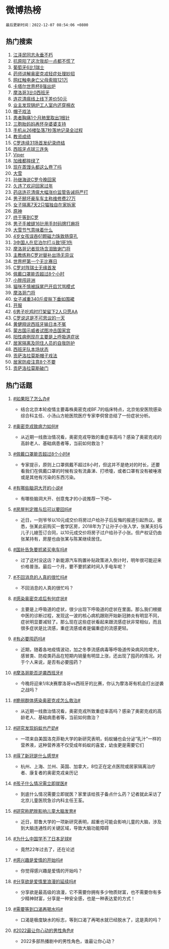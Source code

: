 # 微博热榜

`最后更新时间：2022-12-07 08:54:06 +0800`

## 热门搜索

1. [江泽民同志永垂不朽](https://m.weibo.cn/search?containerid=100103type%3D1%26t%3D10%26q%3D%23%E6%B1%9F%E6%B3%BD%E6%B0%91%E5%90%8C%E5%BF%97%E6%B0%B8%E5%9E%82%E4%B8%8D%E6%9C%BD%23&stream_entry_id=51&isnewpage=1&extparam=seat%3D1%26pos%3D0%26c_type%3D51%26filter_type%3Drealtimehot%26dgr%3D0%26cate%3D10103%26display_time%3D1670374445%26pre_seqid%3D16703744457490187044147&luicode=10000011&lfid=106003type%253D25%2526t%253D3%2526disable_hot%253D1%2526filter_type%253Drealtimehot)
1. [抗原阳了这次我却一点都不慌了](https://m.weibo.cn/search?containerid=100103type%3D1%26t%3D10%26q%3D%23%E6%8A%97%E5%8E%9F%E9%98%B3%E4%BA%86%E8%BF%99%E6%AC%A1%E6%88%91%E5%8D%B4%E4%B8%80%E7%82%B9%E9%83%BD%E4%B8%8D%E6%85%8C%E4%BA%86%23&stream_entry_id=31&isnewpage=1&extparam=seat%3D1%26realpos%3D1%26flag%3D1%26c_type%3D31%26filter_type%3Drealtimehot%26cate%3D5001%26q%3D%2523%25E6%258A%2597%25E5%258E%259F%25E9%2598%25B3%25E4%25BA%2586%25E8%25BF%2599%25E6%25AC%25A1%25E6%2588%2591%25E5%258D%25B4%25E4%25B8%2580%25E7%2582%25B9%25E9%2583%25BD%25E4%25B8%258D%25E6%2585%258C%25E4%25BA%2586%2523%26pos%3D0%26dgr%3D0%26band_rank%3D1%26lcate%3D5001%26display_time%3D1670374445%26pre_seqid%3D16703744457490187044147&luicode=10000011&lfid=106003type%253D25%2526t%253D3%2526disable_hot%253D1%2526filter_type%253Drealtimehot)
1. [葡萄牙6比1瑞士](https://m.weibo.cn/search?containerid=100103type%3D1%26t%3D10%26q%3D%23%E8%91%A1%E8%90%84%E7%89%996%E6%AF%941%E7%91%9E%E5%A3%AB%23&stream_entry_id=31&isnewpage=1&extparam=seat%3D1%26realpos%3D2%26flag%3D16%26c_type%3D31%26filter_type%3Drealtimehot%26cate%3D5001%26q%3D%2523%25E8%2591%25A1%25E8%2590%2584%25E7%2589%25996%25E6%25AF%25941%25E7%2591%259E%25E5%25A3%25AB%2523%26pos%3D1%26dgr%3D0%26band_rank%3D2%26lcate%3D5001%26display_time%3D1670374445%26pre_seqid%3D16703744457490187044147&luicode=10000011&lfid=106003type%253D25%2526t%253D3%2526disable_hot%253D1%2526filter_type%253Drealtimehot)
1. [药师详解奥密克戎轻症处理妙招](https://m.weibo.cn/search?containerid=100103type%3D1%26t%3D10%26q%3D%23%E8%8D%AF%E5%B8%88%E8%AF%A6%E8%A7%A3%E5%A5%A5%E5%AF%86%E5%85%8B%E6%88%8E%E8%BD%BB%E7%97%87%E5%A4%84%E7%90%86%E5%A6%99%E6%8B%9B%23&stream_entry_id=31&isnewpage=1&extparam=seat%3D1%26realpos%3D3%26flag%3D0%26c_type%3D31%26filter_type%3Drealtimehot%26cate%3D5001%26q%3D%2523%25E8%258D%25AF%25E5%25B8%2588%25E8%25AF%25A6%25E8%25A7%25A3%25E5%25A5%25A5%25E5%25AF%2586%25E5%2585%258B%25E6%2588%258E%25E8%25BD%25BB%25E7%2597%2587%25E5%25A4%2584%25E7%2590%2586%25E5%25A6%2599%25E6%258B%259B%2523%26pos%3D2%26dgr%3D0%26band_rank%3D3%26lcate%3D5001%26display_time%3D1670374445%26pre_seqid%3D16703744457490187044147&luicode=10000011&lfid=106003type%253D25%2526t%253D3%2526disable_hot%253D1%2526filter_type%253Drealtimehot)
1. [网红触电身亡父母索赔121万](https://m.weibo.cn/search?containerid=100103type%3D1%26t%3D10%26q%3D%23%E7%BD%91%E7%BA%A2%E8%A7%A6%E7%94%B5%E8%BA%AB%E4%BA%A1%E7%88%B6%E6%AF%8D%E7%B4%A2%E8%B5%94121%E4%B8%87%23&stream_entry_id=31&isnewpage=1&extparam=seat%3D1%26realpos%3D4%26flag%3D1%26c_type%3D31%26filter_type%3Drealtimehot%26cate%3D5001%26q%3D%2523%25E7%25BD%2591%25E7%25BA%25A2%25E8%25A7%25A6%25E7%2594%25B5%25E8%25BA%25AB%25E4%25BA%25A1%25E7%2588%25B6%25E6%25AF%258D%25E7%25B4%25A2%25E8%25B5%2594121%25E4%25B8%2587%2523%26pos%3D3%26dgr%3D0%26band_rank%3D4%26lcate%3D5001%26display_time%3D1670374445%26pre_seqid%3D16703744457490187044147&luicode=10000011&lfid=106003type%253D25%2526t%253D3%2526disable_hot%253D1%2526filter_type%253Drealtimehot)
1. [卡塔尔世界杯8强出炉](https://m.weibo.cn/search?containerid=100103type%3D1%26t%3D10%26q%3D%23%E5%8D%A1%E5%A1%94%E5%B0%94%E4%B8%96%E7%95%8C%E6%9D%AF8%E5%BC%BA%E5%87%BA%E7%82%89%23&stream_entry_id=31&isnewpage=1&extparam=seat%3D1%26realpos%3D5%26flag%3D0%26c_type%3D31%26filter_type%3Drealtimehot%26cate%3D5001%26q%3D%2523%25E5%258D%25A1%25E5%25A1%2594%25E5%25B0%2594%25E4%25B8%2596%25E7%2595%258C%25E6%259D%25AF8%25E5%25BC%25BA%25E5%2587%25BA%25E7%2582%2589%2523%26pos%3D4%26dgr%3D0%26band_rank%3D5%26lcate%3D5001%26display_time%3D1670374445%26pre_seqid%3D16703744457490187044147&luicode=10000011&lfid=106003type%253D25%2526t%253D3%2526disable_hot%253D1%2526filter_type%253Drealtimehot)
1. [摩洛哥3比0西班牙](https://m.weibo.cn/search?containerid=100103type%3D1%26t%3D10%26q%3D%23%E6%91%A9%E6%B4%9B%E5%93%A53%E6%AF%940%E8%A5%BF%E7%8F%AD%E7%89%99%23&stream_entry_id=31&isnewpage=1&extparam=seat%3D1%26realpos%3D6%26flag%3D0%26c_type%3D31%26filter_type%3Drealtimehot%26cate%3D5001%26q%3D%2523%25E6%2591%25A9%25E6%25B4%259B%25E5%2593%25A53%25E6%25AF%25940%25E8%25A5%25BF%25E7%258F%25AD%25E7%2589%2599%2523%26pos%3D5%26dgr%3D0%26band_rank%3D6%26lcate%3D5001%26display_time%3D1670374445%26pre_seqid%3D16703744457490187044147&luicode=10000011&lfid=106003type%253D25%2526t%253D3%2526disable_hot%253D1%2526filter_type%253Drealtimehot)
1. [连花清瘟线上线下差价50元](https://m.weibo.cn/search?containerid=100103type%3D1%26t%3D10%26q%3D%23%E8%BF%9E%E8%8A%B1%E6%B8%85%E7%98%9F%E7%BA%BF%E4%B8%8A%E7%BA%BF%E4%B8%8B%E5%B7%AE%E4%BB%B750%E5%85%83%23&stream_entry_id=31&isnewpage=1&extparam=seat%3D1%26realpos%3D7%26flag%3D2%26c_type%3D31%26filter_type%3Drealtimehot%26cate%3D5001%26q%3D%2523%25E8%25BF%259E%25E8%258A%25B1%25E6%25B8%2585%25E7%2598%259F%25E7%25BA%25BF%25E4%25B8%258A%25E7%25BA%25BF%25E4%25B8%258B%25E5%25B7%25AE%25E4%25BB%25B750%25E5%2585%2583%2523%26pos%3D6%26dgr%3D0%26band_rank%3D7%26lcate%3D5001%26display_time%3D1670374445%26pre_seqid%3D16703744457490187044147&luicode=10000011&lfid=106003type%253D25%2526t%253D3%2526disable_hot%253D1%2526filter_type%253Drealtimehot)
1. [业主发现锅炉工人室内还穿棉衣](https://m.weibo.cn/search?containerid=100103type%3D1%26t%3D10%26q%3D%23%E4%B8%9A%E4%B8%BB%E5%8F%91%E7%8E%B0%E9%94%85%E7%82%89%E5%B7%A5%E4%BA%BA%E5%AE%A4%E5%86%85%E8%BF%98%E7%A9%BF%E6%A3%89%E8%A1%A3%23&stream_entry_id=31&isnewpage=1&extparam=seat%3D1%26realpos%3D8%26flag%3D1%26c_type%3D31%26filter_type%3Drealtimehot%26cate%3D5001%26q%3D%2523%25E4%25B8%259A%25E4%25B8%25BB%25E5%258F%2591%25E7%258E%25B0%25E9%2594%2585%25E7%2582%2589%25E5%25B7%25A5%25E4%25BA%25BA%25E5%25AE%25A4%25E5%2586%2585%25E8%25BF%2598%25E7%25A9%25BF%25E6%25A3%2589%25E8%25A1%25A3%2523%26pos%3D7%26dgr%3D0%26band_rank%3D8%26lcate%3D5001%26display_time%3D1670374445%26pre_seqid%3D16703744457490187044147&luicode=10000011&lfid=106003type%253D25%2526t%253D3%2526disable_hot%253D1%2526filter_type%253Drealtimehot)
1. [帽子戏法](https://m.weibo.cn/search?containerid=100103type%3D1%26t%3D10%26q%3D%23%E5%B8%BD%E5%AD%90%E6%88%8F%E6%B3%95%23&stream_entry_id=31&isnewpage=1&extparam=seat%3D1%26realpos%3D9%26flag%3D0%26c_type%3D31%26filter_type%3Drealtimehot%26cate%3D5001%26q%3D%2523%25E5%25B8%25BD%25E5%25AD%2590%25E6%2588%258F%25E6%25B3%2595%2523%26pos%3D8%26dgr%3D0%26band_rank%3D9%26lcate%3D5001%26display_time%3D1670374445%26pre_seqid%3D16703744457490187044147&luicode=10000011&lfid=106003type%253D25%2526t%253D3%2526disable_hot%253D1%2526filter_type%253Drealtimehot)
1. [患者胸痛1个月肺里取出1根针](https://m.weibo.cn/search?containerid=100103type%3D1%26t%3D10%26q%3D%23%E6%82%A3%E8%80%85%E8%83%B8%E7%97%9B1%E4%B8%AA%E6%9C%88%E8%82%BA%E9%87%8C%E5%8F%96%E5%87%BA1%E6%A0%B9%E9%92%88%23&stream_entry_id=31&isnewpage=1&extparam=seat%3D1%26realpos%3D10%26flag%3D1%26c_type%3D31%26filter_type%3Drealtimehot%26cate%3D5001%26q%3D%2523%25E6%2582%25A3%25E8%2580%2585%25E8%2583%25B8%25E7%2597%259B1%25E4%25B8%25AA%25E6%259C%2588%25E8%2582%25BA%25E9%2587%258C%25E5%258F%2596%25E5%2587%25BA1%25E6%25A0%25B9%25E9%2592%2588%2523%26pos%3D9%26dgr%3D0%26band_rank%3D10%26lcate%3D5001%26display_time%3D1670374445%26pre_seqid%3D16703744457490187044147&luicode=10000011&lfid=106003type%253D25%2526t%253D3%2526disable_hot%253D1%2526filter_type%253Drealtimehot)
1. [三胞胎妈妈再怀孕婆婆支持](https://m.weibo.cn/search?containerid=100103type%3D1%26t%3D10%26q%3D%23%E4%B8%89%E8%83%9E%E8%83%8E%E5%A6%88%E5%A6%88%E5%86%8D%E6%80%80%E5%AD%95%E5%A9%86%E5%A9%86%E6%94%AF%E6%8C%81%23&stream_entry_id=31&isnewpage=1&extparam=seat%3D1%26realpos%3D11%26flag%3D1%26c_type%3D31%26filter_type%3Drealtimehot%26cate%3D5001%26q%3D%2523%25E4%25B8%2589%25E8%2583%259E%25E8%2583%258E%25E5%25A6%2588%25E5%25A6%2588%25E5%2586%258D%25E6%2580%2580%25E5%25AD%2595%25E5%25A9%2586%25E5%25A9%2586%25E6%2594%25AF%25E6%258C%2581%2523%26pos%3D10%26dgr%3D0%26band_rank%3D11%26lcate%3D5001%26display_time%3D1670374445%26pre_seqid%3D16703744457490187044147&luicode=10000011&lfid=106003type%253D25%2526t%253D3%2526disable_hot%253D1%2526filter_type%253Drealtimehot)
1. [手机从26楼坠落7秒落地记录全过程](https://m.weibo.cn/search?containerid=100103type%3D1%26t%3D10%26q%3D%23%E6%89%8B%E6%9C%BA%E4%BB%8E26%E6%A5%BC%E5%9D%A0%E8%90%BD7%E7%A7%92%E8%90%BD%E5%9C%B0%E8%AE%B0%E5%BD%95%E5%85%A8%E8%BF%87%E7%A8%8B%23&stream_entry_id=31&isnewpage=1&extparam=seat%3D1%26realpos%3D12%26flag%3D1%26c_type%3D31%26filter_type%3Drealtimehot%26cate%3D5001%26q%3D%2523%25E6%2589%258B%25E6%259C%25BA%25E4%25BB%258E26%25E6%25A5%25BC%25E5%259D%25A0%25E8%2590%25BD7%25E7%25A7%2592%25E8%2590%25BD%25E5%259C%25B0%25E8%25AE%25B0%25E5%25BD%2595%25E5%2585%25A8%25E8%25BF%2587%25E7%25A8%258B%2523%26pos%3D11%26dgr%3D0%26band_rank%3D12%26lcate%3D5001%26display_time%3D1670374445%26pre_seqid%3D16703744457490187044147&luicode=10000011&lfid=106003type%253D25%2526t%253D3%2526disable_hot%253D1%2526filter_type%253Drealtimehot)
1. [教资成绩](https://m.weibo.cn/search?containerid=100103type%3D1%26t%3D10%26q%3D%E6%95%99%E8%B5%84%E6%88%90%E7%BB%A9&stream_entry_id=31&isnewpage=1&extparam=seat%3D1%26realpos%3D13%26flag%3D1%26c_type%3D31%26filter_type%3Drealtimehot%26cate%3D5001%26q%3D%25E6%2595%2599%25E8%25B5%2584%25E6%2588%2590%25E7%25BB%25A9%26pos%3D12%26dgr%3D0%26band_rank%3D13%26lcate%3D5001%26display_time%3D1670374445%26pre_seqid%3D16703744457490187044147&luicode=10000011&lfid=106003type%253D25%2526t%253D3%2526disable_hot%253D1%2526filter_type%253Drealtimehot)
1. [C罗连续31场首发纪录终结](https://m.weibo.cn/search?containerid=100103type%3D1%26t%3D10%26q%3D%23C%E7%BD%97%E8%BF%9E%E7%BB%AD31%E5%9C%BA%E9%A6%96%E5%8F%91%E7%BA%AA%E5%BD%95%E7%BB%88%E7%BB%93%23&stream_entry_id=31&isnewpage=1&extparam=seat%3D1%26realpos%3D14%26flag%3D0%26c_type%3D31%26filter_type%3Drealtimehot%26cate%3D5001%26q%3D%2523C%25E7%25BD%2597%25E8%25BF%259E%25E7%25BB%25AD31%25E5%259C%25BA%25E9%25A6%2596%25E5%258F%2591%25E7%25BA%25AA%25E5%25BD%2595%25E7%25BB%2588%25E7%25BB%2593%2523%26pos%3D13%26dgr%3D0%26band_rank%3D14%26lcate%3D5001%26display_time%3D1670374445%26pre_seqid%3D16703744457490187044147&luicode=10000011&lfid=106003type%253D25%2526t%253D3%2526disable_hot%253D1%2526filter_type%253Drealtimehot)
1. [西班牙点球三连失](https://m.weibo.cn/search?containerid=100103type%3D1%26t%3D10%26q%3D%23%E8%A5%BF%E7%8F%AD%E7%89%99%E7%82%B9%E7%90%83%E4%B8%89%E8%BF%9E%E5%A4%B1%23&stream_entry_id=31&isnewpage=1&extparam=seat%3D1%26realpos%3D15%26flag%3D0%26c_type%3D31%26filter_type%3Drealtimehot%26cate%3D5001%26q%3D%2523%25E8%25A5%25BF%25E7%258F%25AD%25E7%2589%2599%25E7%2582%25B9%25E7%2590%2583%25E4%25B8%2589%25E8%25BF%259E%25E5%25A4%25B1%2523%26pos%3D14%26dgr%3D0%26band_rank%3D15%26lcate%3D5001%26display_time%3D1670374445%26pre_seqid%3D16703744457490187044147&luicode=10000011&lfid=106003type%253D25%2526t%253D3%2526disable_hot%253D1%2526filter_type%253Drealtimehot)
1. [Viper](https://m.weibo.cn/search?containerid=100103type%3D1%26t%3D10%26q%3DViper&stream_entry_id=31&isnewpage=1&extparam=seat%3D1%26realpos%3D16%26flag%3D1%26c_type%3D31%26filter_type%3Drealtimehot%26cate%3D5001%26q%3DViper%26pos%3D15%26dgr%3D0%26band_rank%3D16%26lcate%3D5001%26display_time%3D1670374445%26pre_seqid%3D16703744457490187044147&luicode=10000011&lfid=106003type%253D25%2526t%253D3%2526disable_hot%253D1%2526filter_type%253Drealtimehot)
1. [加维都摔绿了](https://m.weibo.cn/search?containerid=100103type%3D1%26t%3D10%26q%3D%23%E5%8A%A0%E7%BB%B4%E9%83%BD%E6%91%94%E7%BB%BF%E4%BA%86%23&stream_entry_id=31&isnewpage=1&extparam=seat%3D1%26realpos%3D17%26flag%3D0%26c_type%3D31%26filter_type%3Drealtimehot%26cate%3D5001%26q%3D%2523%25E5%258A%25A0%25E7%25BB%25B4%25E9%2583%25BD%25E6%2591%2594%25E7%25BB%25BF%25E4%25BA%2586%2523%26pos%3D16%26dgr%3D0%26band_rank%3D17%26lcate%3D5001%26display_time%3D1670374445%26pre_seqid%3D16703744457490187044147&luicode=10000011&lfid=106003type%253D25%2526t%253D3%2526disable_hot%253D1%2526filter_type%253Drealtimehot)
1. [现在蒸馒头都这么卷了吗](https://m.weibo.cn/search?containerid=100103type%3D1%26t%3D10%26q%3D%23%E7%8E%B0%E5%9C%A8%E8%92%B8%E9%A6%92%E5%A4%B4%E9%83%BD%E8%BF%99%E4%B9%88%E5%8D%B7%E4%BA%86%E5%90%97%23&stream_entry_id=31&isnewpage=1&extparam=seat%3D1%26realpos%3D18%26flag%3D1%26c_type%3D31%26filter_type%3Drealtimehot%26cate%3D5001%26q%3D%2523%25E7%258E%25B0%25E5%259C%25A8%25E8%2592%25B8%25E9%25A6%2592%25E5%25A4%25B4%25E9%2583%25BD%25E8%25BF%2599%25E4%25B9%2588%25E5%258D%25B7%25E4%25BA%2586%25E5%2590%2597%2523%26pos%3D17%26dgr%3D0%26band_rank%3D18%26lcate%3D5001%26display_time%3D1670374445%26pre_seqid%3D16703744457490187044147&luicode=10000011&lfid=106003type%253D25%2526t%253D3%2526disable_hot%253D1%2526filter_type%253Drealtimehot)
1. [大雪](https://m.weibo.cn/search?containerid=100103type%3D1%26t%3D10%26q%3D%E5%A4%A7%E9%9B%AA&stream_entry_id=31&isnewpage=1&extparam=seat%3D1%26realpos%3D19%26flag%3D1%26c_type%3D31%26filter_type%3Drealtimehot%26cate%3D5001%26q%3D%25E5%25A4%25A7%25E9%259B%25AA%26pos%3D18%26dgr%3D0%26band_rank%3D19%26lcate%3D5001%26display_time%3D1670374445%26pre_seqid%3D16703744457490187044147&luicode=10000011&lfid=106003type%253D25%2526t%253D3%2526disable_hot%253D1%2526filter_type%253Drealtimehot)
1. [孙继海说C罗今晚回家](https://m.weibo.cn/search?containerid=100103type%3D1%26t%3D10%26q%3D%23%E5%AD%99%E7%BB%A7%E6%B5%B7%E8%AF%B4C%E7%BD%97%E4%BB%8A%E6%99%9A%E5%9B%9E%E5%AE%B6%23&stream_entry_id=31&isnewpage=1&extparam=seat%3D1%26realpos%3D20%26flag%3D0%26c_type%3D31%26filter_type%3Drealtimehot%26cate%3D5001%26q%3D%2523%25E5%25AD%2599%25E7%25BB%25A7%25E6%25B5%25B7%25E8%25AF%25B4C%25E7%25BD%2597%25E4%25BB%258A%25E6%2599%259A%25E5%259B%259E%25E5%25AE%25B6%2523%26pos%3D19%26dgr%3D0%26band_rank%3D20%26lcate%3D5001%26display_time%3D1670374445%26pre_seqid%3D16703744457490187044147&luicode=10000011&lfid=106003type%253D25%2526t%253D3%2526disable_hot%253D1%2526filter_type%253Drealtimehot)
1. [久违了欢迎回家过年](https://m.weibo.cn/search?containerid=100103type%3D1%26t%3D10%26q%3D%23%E4%B9%85%E8%BF%9D%E4%BA%86%E6%AC%A2%E8%BF%8E%E5%9B%9E%E5%AE%B6%E8%BF%87%E5%B9%B4%23&stream_entry_id=31&isnewpage=1&extparam=seat%3D1%26realpos%3D21%26flag%3D0%26c_type%3D31%26filter_type%3Drealtimehot%26cate%3D5001%26q%3D%2523%25E4%25B9%2585%25E8%25BF%259D%25E4%25BA%2586%25E6%25AC%25A2%25E8%25BF%258E%25E5%259B%259E%25E5%25AE%25B6%25E8%25BF%2587%25E5%25B9%25B4%2523%26pos%3D20%26dgr%3D0%26band_rank%3D21%26lcate%3D5001%26display_time%3D1670374445%26pre_seqid%3D16703744457490187044147&luicode=10000011&lfid=106003type%253D25%2526t%253D3%2526disable_hot%253D1%2526filter_type%253Drealtimehot)
1. [药店连花清瘟大幅涨价监管告诫将严打](https://m.weibo.cn/search?containerid=100103type%3D1%26t%3D10%26q%3D%23%E8%8D%AF%E5%BA%97%E8%BF%9E%E8%8A%B1%E6%B8%85%E7%98%9F%E5%A4%A7%E5%B9%85%E6%B6%A8%E4%BB%B7%E7%9B%91%E7%AE%A1%E5%91%8A%E8%AF%AB%E5%B0%86%E4%B8%A5%E6%89%93%23&stream_entry_id=31&isnewpage=1&extparam=seat%3D1%26realpos%3D22%26flag%3D1%26c_type%3D31%26filter_type%3Drealtimehot%26cate%3D5001%26q%3D%2523%25E8%258D%25AF%25E5%25BA%2597%25E8%25BF%259E%25E8%258A%25B1%25E6%25B8%2585%25E7%2598%259F%25E5%25A4%25A7%25E5%25B9%2585%25E6%25B6%25A8%25E4%25BB%25B7%25E7%259B%2591%25E7%25AE%25A1%25E5%2591%258A%25E8%25AF%25AB%25E5%25B0%2586%25E4%25B8%25A5%25E6%2589%2593%2523%26pos%3D21%26dgr%3D0%26band_rank%3D22%26lcate%3D5001%26display_time%3D1670374445%26pre_seqid%3D16703744457490187044147&luicode=10000011&lfid=106003type%253D25%2526t%253D3%2526disable_hot%253D1%2526filter_type%253Drealtimehot)
1. [男子掰坏豪车车主称维修费27万](https://m.weibo.cn/search?containerid=100103type%3D1%26t%3D10%26q%3D%23%E7%94%B7%E5%AD%90%E6%8E%B0%E5%9D%8F%E8%B1%AA%E8%BD%A6%E8%BD%A6%E4%B8%BB%E7%A7%B0%E7%BB%B4%E4%BF%AE%E8%B4%B927%E4%B8%87%23&stream_entry_id=31&isnewpage=1&extparam=seat%3D1%26realpos%3D23%26flag%3D1%26c_type%3D31%26filter_type%3Drealtimehot%26cate%3D5001%26q%3D%2523%25E7%2594%25B7%25E5%25AD%2590%25E6%258E%25B0%25E5%259D%258F%25E8%25B1%25AA%25E8%25BD%25A6%25E8%25BD%25A6%25E4%25B8%25BB%25E7%25A7%25B0%25E7%25BB%25B4%25E4%25BF%25AE%25E8%25B4%25B927%25E4%25B8%2587%2523%26pos%3D22%26dgr%3D0%26band_rank%3D23%26lcate%3D5001%26display_time%3D1670374445%26pre_seqid%3D16703744457490187044147&luicode=10000011&lfid=106003type%253D25%2526t%253D3%2526disable_hot%253D1%2526filter_type%253Drealtimehot)
1. [女子隔离7天2只猫独自在家拆家](https://m.weibo.cn/search?containerid=100103type%3D1%26t%3D10%26q%3D%23%E5%A5%B3%E5%AD%90%E9%9A%94%E7%A6%BB7%E5%A4%A92%E5%8F%AA%E7%8C%AB%E7%8B%AC%E8%87%AA%E5%9C%A8%E5%AE%B6%E6%8B%86%E5%AE%B6%23&stream_entry_id=31&isnewpage=1&extparam=seat%3D1%26realpos%3D24%26flag%3D0%26c_type%3D31%26filter_type%3Drealtimehot%26cate%3D5001%26q%3D%2523%25E5%25A5%25B3%25E5%25AD%2590%25E9%259A%2594%25E7%25A6%25BB7%25E5%25A4%25A92%25E5%258F%25AA%25E7%258C%25AB%25E7%258B%25AC%25E8%2587%25AA%25E5%259C%25A8%25E5%25AE%25B6%25E6%258B%2586%25E5%25AE%25B6%2523%26pos%3D23%26dgr%3D0%26band_rank%3D24%26lcate%3D5001%26display_time%3D1670374445%26pre_seqid%3D16703744457490187044147&luicode=10000011&lfid=106003type%253D25%2526t%253D3%2526disable_hot%253D1%2526filter_type%253Drealtimehot)
1. [原神](https://m.weibo.cn/search?containerid=100103type%3D1%26t%3D10%26q%3D%23%E5%8E%9F%E7%A5%9E%23&stream_entry_id=31&isnewpage=1&extparam=seat%3D1%26realpos%3D25%26flag%3D0%26c_type%3D31%26filter_type%3Drealtimehot%26cate%3D5001%26q%3D%2523%25E5%258E%259F%25E7%25A5%259E%2523%26pos%3D24%26dgr%3D0%26band_rank%3D25%26lcate%3D5001%26display_time%3D1670374445%26pre_seqid%3D16703744457490187044147&luicode=10000011&lfid=106003type%253D25%2526t%253D3%2526disable_hot%253D1%2526filter_type%253Drealtimehot)
1. [终于等到C罗](https://m.weibo.cn/search?containerid=100103type%3D1%26t%3D10%26q%3D%23%E7%BB%88%E4%BA%8E%E7%AD%89%E5%88%B0C%E7%BD%97%23&stream_entry_id=31&isnewpage=1&extparam=seat%3D1%26realpos%3D26%26flag%3D1%26c_type%3D31%26filter_type%3Drealtimehot%26cate%3D5001%26q%3D%2523%25E7%25BB%2588%25E4%25BA%258E%25E7%25AD%2589%25E5%2588%25B0C%25E7%25BD%2597%2523%26pos%3D25%26dgr%3D0%26band_rank%3D26%26lcate%3D5001%26display_time%3D1670374445%26pre_seqid%3D16703744457490187044147&luicode=10000011&lfid=106003type%253D25%2526t%253D3%2526disable_hot%253D1%2526filter_type%253Drealtimehot)
1. [男子手被缝16针用手肘码牌打麻将](https://m.weibo.cn/search?containerid=100103type%3D1%26t%3D10%26q%3D%23%E7%94%B7%E5%AD%90%E6%89%8B%E8%A2%AB%E7%BC%9D16%E9%92%88%E7%94%A8%E6%89%8B%E8%82%98%E7%A0%81%E7%89%8C%E6%89%93%E9%BA%BB%E5%B0%86%23&stream_entry_id=31&isnewpage=1&extparam=seat%3D1%26realpos%3D27%26flag%3D1%26c_type%3D31%26filter_type%3Drealtimehot%26cate%3D5001%26q%3D%2523%25E7%2594%25B7%25E5%25AD%2590%25E6%2589%258B%25E8%25A2%25AB%25E7%25BC%259D16%25E9%2592%2588%25E7%2594%25A8%25E6%2589%258B%25E8%2582%2598%25E7%25A0%2581%25E7%2589%258C%25E6%2589%2593%25E9%25BA%25BB%25E5%25B0%2586%2523%26pos%3D26%26dgr%3D0%26band_rank%3D27%26lcate%3D5001%26display_time%3D1670374445%26pre_seqid%3D16703744457490187044147&luicode=10000011&lfid=106003type%253D25%2526t%253D3%2526disable_hot%253D1%2526filter_type%253Drealtimehot)
1. [大雪节气意味着什么](https://m.weibo.cn/search?containerid=100103type%3D1%26t%3D10%26q%3D%23%E5%A4%A7%E9%9B%AA%E8%8A%82%E6%B0%94%E6%84%8F%E5%91%B3%E7%9D%80%E4%BB%80%E4%B9%88%23&stream_entry_id=31&isnewpage=1&extparam=seat%3D1%26realpos%3D28%26flag%3D1%26c_type%3D31%26filter_type%3Drealtimehot%26cate%3D5001%26q%3D%2523%25E5%25A4%25A7%25E9%259B%25AA%25E8%258A%2582%25E6%25B0%2594%25E6%2584%258F%25E5%2591%25B3%25E7%259D%2580%25E4%25BB%2580%25E4%25B9%2588%2523%26pos%3D27%26dgr%3D0%26band_rank%3D28%26lcate%3D5001%26display_time%3D1670374445%26pre_seqid%3D16703744457490187044147&luicode=10000011&lfid=106003type%253D25%2526t%253D3%2526disable_hot%253D1%2526filter_type%253Drealtimehot)
1. [4岁女孩误吞61颗磁力珠致肠穿孔](https://m.weibo.cn/search?containerid=100103type%3D1%26t%3D10%26q%3D%234%E5%B2%81%E5%A5%B3%E5%AD%A9%E8%AF%AF%E5%90%9E61%E9%A2%97%E7%A3%81%E5%8A%9B%E7%8F%A0%E8%87%B4%E8%82%A0%E7%A9%BF%E5%AD%94%23&stream_entry_id=31&isnewpage=1&extparam=seat%3D1%26realpos%3D29%26flag%3D0%26c_type%3D31%26filter_type%3Drealtimehot%26cate%3D5001%26q%3D%25234%25E5%25B2%2581%25E5%25A5%25B3%25E5%25AD%25A9%25E8%25AF%25AF%25E5%2590%259E61%25E9%25A2%2597%25E7%25A3%2581%25E5%258A%259B%25E7%258F%25A0%25E8%2587%25B4%25E8%2582%25A0%25E7%25A9%25BF%25E5%25AD%2594%2523%26pos%3D28%26dgr%3D0%26band_rank%3D29%26lcate%3D5001%26display_time%3D1670374445%26pre_seqid%3D16703744457490187044147&luicode=10000011&lfid=106003type%253D25%2526t%253D3%2526disable_hot%253D1%2526filter_type%253Drealtimehot)
1. [3中国人在尼泊尔打斗致1死1伤](https://m.weibo.cn/search?containerid=100103type%3D1%26t%3D10%26q%3D%233%E4%B8%AD%E5%9B%BD%E4%BA%BA%E5%9C%A8%E5%B0%BC%E6%B3%8A%E5%B0%94%E6%89%93%E6%96%97%E8%87%B41%E6%AD%BB1%E4%BC%A4%23&stream_entry_id=31&isnewpage=1&extparam=seat%3D1%26realpos%3D30%26flag%3D0%26c_type%3D31%26filter_type%3Drealtimehot%26cate%3D5001%26q%3D%25233%25E4%25B8%25AD%25E5%259B%25BD%25E4%25BA%25BA%25E5%259C%25A8%25E5%25B0%25BC%25E6%25B3%258A%25E5%25B0%2594%25E6%2589%2593%25E6%2596%2597%25E8%2587%25B41%25E6%25AD%25BB1%25E4%25BC%25A4%2523%26pos%3D29%26dgr%3D0%26band_rank%3D30%26lcate%3D5001%26display_time%3D1670374445%26pre_seqid%3D16703744457490187044147&luicode=10000011&lfid=106003type%253D25%2526t%253D3%2526disable_hot%253D1%2526filter_type%253Drealtimehot)
1. [摩洛哥记者现场含泪致谢门将](https://m.weibo.cn/search?containerid=100103type%3D1%26t%3D10%26q%3D%23%E6%91%A9%E6%B4%9B%E5%93%A5%E8%AE%B0%E8%80%85%E7%8E%B0%E5%9C%BA%E5%90%AB%E6%B3%AA%E8%87%B4%E8%B0%A2%E9%97%A8%E5%B0%86%23&stream_entry_id=31&isnewpage=1&extparam=seat%3D1%26realpos%3D31%26flag%3D1%26c_type%3D31%26filter_type%3Drealtimehot%26cate%3D5001%26q%3D%2523%25E6%2591%25A9%25E6%25B4%259B%25E5%2593%25A5%25E8%25AE%25B0%25E8%2580%2585%25E7%258E%25B0%25E5%259C%25BA%25E5%2590%25AB%25E6%25B3%25AA%25E8%2587%25B4%25E8%25B0%25A2%25E9%2597%25A8%25E5%25B0%2586%2523%26pos%3D30%26dgr%3D0%26band_rank%3D31%26lcate%3D5001%26display_time%3D1670374445%26pre_seqid%3D16703744457490187044147&luicode=10000011&lfid=106003type%253D25%2526t%253D3%2526disable_hot%253D1%2526filter_type%253Drealtimehot)
1. [主教练称C罗对替补出场无异议](https://m.weibo.cn/search?containerid=100103type%3D1%26t%3D10%26q%3D%23%E4%B8%BB%E6%95%99%E7%BB%83%E7%A7%B0C%E7%BD%97%E5%AF%B9%E6%9B%BF%E8%A1%A5%E5%87%BA%E5%9C%BA%E6%97%A0%E5%BC%82%E8%AE%AE%23&stream_entry_id=31&isnewpage=1&extparam=seat%3D1%26realpos%3D32%26flag%3D1%26c_type%3D31%26filter_type%3Drealtimehot%26cate%3D5001%26q%3D%2523%25E4%25B8%25BB%25E6%2595%2599%25E7%25BB%2583%25E7%25A7%25B0C%25E7%25BD%2597%25E5%25AF%25B9%25E6%259B%25BF%25E8%25A1%25A5%25E5%2587%25BA%25E5%259C%25BA%25E6%2597%25A0%25E5%25BC%2582%25E8%25AE%25AE%2523%26pos%3D31%26dgr%3D0%26band_rank%3D32%26lcate%3D5001%26display_time%3D1670374445%26pre_seqid%3D16703744457490187044147&luicode=10000011&lfid=106003type%253D25%2526t%253D3%2526disable_hot%253D1%2526filter_type%253Drealtimehot)
1. [世界杯第一个无比赛日](https://m.weibo.cn/search?containerid=100103type%3D1%26t%3D10%26q%3D%23%E4%B8%96%E7%95%8C%E6%9D%AF%E7%AC%AC%E4%B8%80%E4%B8%AA%E6%97%A0%E6%AF%94%E8%B5%9B%E6%97%A5%23&stream_entry_id=31&isnewpage=1&extparam=seat%3D1%26realpos%3D33%26flag%3D1%26c_type%3D31%26filter_type%3Drealtimehot%26cate%3D5001%26q%3D%2523%25E4%25B8%2596%25E7%2595%258C%25E6%259D%25AF%25E7%25AC%25AC%25E4%25B8%2580%25E4%25B8%25AA%25E6%2597%25A0%25E6%25AF%2594%25E8%25B5%259B%25E6%2597%25A5%2523%26pos%3D32%26dgr%3D0%26band_rank%3D33%26lcate%3D5001%26display_time%3D1670374445%26pre_seqid%3D16703744457490187044147&luicode=10000011&lfid=106003type%253D25%2526t%253D3%2526disable_hot%253D1%2526filter_type%253Drealtimehot)
1. [C罗对阵瑞士无缘首发](https://m.weibo.cn/search?containerid=100103type%3D1%26t%3D10%26q%3D%23C%E7%BD%97%E5%AF%B9%E9%98%B5%E7%91%9E%E5%A3%AB%E6%97%A0%E7%BC%98%E9%A6%96%E5%8F%91%23&stream_entry_id=31&isnewpage=1&extparam=seat%3D1%26realpos%3D34%26flag%3D0%26c_type%3D31%26filter_type%3Drealtimehot%26cate%3D5001%26q%3D%2523C%25E7%25BD%2597%25E5%25AF%25B9%25E9%2598%25B5%25E7%2591%259E%25E5%25A3%25AB%25E6%2597%25A0%25E7%25BC%2598%25E9%25A6%2596%25E5%258F%2591%2523%26pos%3D33%26dgr%3D0%26band_rank%3D34%26lcate%3D5001%26display_time%3D1670374445%26pre_seqid%3D16703744457490187044147&luicode=10000011&lfid=106003type%253D25%2526t%253D3%2526disable_hot%253D1%2526filter_type%253Drealtimehot)
1. [佩戴口罩能否超过8个小时](https://m.weibo.cn/search?containerid=100103type%3D1%26t%3D10%26q%3D%23%E4%BD%A9%E6%88%B4%E5%8F%A3%E7%BD%A9%E8%83%BD%E5%90%A6%E8%B6%85%E8%BF%878%E4%B8%AA%E5%B0%8F%E6%97%B6%23&stream_entry_id=31&isnewpage=1&extparam=seat%3D1%26realpos%3D35%26flag%3D0%26c_type%3D31%26filter_type%3Drealtimehot%26cate%3D5001%26q%3D%2523%25E4%25BD%25A9%25E6%2588%25B4%25E5%258F%25A3%25E7%25BD%25A9%25E8%2583%25BD%25E5%2590%25A6%25E8%25B6%2585%25E8%25BF%25878%25E4%25B8%25AA%25E5%25B0%258F%25E6%2597%25B6%2523%26pos%3D34%26dgr%3D0%26band_rank%3D35%26lcate%3D5001%26display_time%3D1670374445%26pre_seqid%3D16703744457490187044147&luicode=10000011&lfid=106003type%253D25%2526t%253D3%2526disable_hot%253D1%2526filter_type%253Drealtimehot)
1. [小胖闯非洲](https://m.weibo.cn/search?containerid=100103type%3D1%26t%3D10%26q%3D%E5%B0%8F%E8%83%96%E9%97%AF%E9%9D%9E%E6%B4%B2&stream_entry_id=31&isnewpage=1&extparam=seat%3D1%26realpos%3D36%26flag%3D0%26c_type%3D31%26filter_type%3Drealtimehot%26cate%3D5001%26q%3D%25E5%25B0%258F%25E8%2583%2596%25E9%2597%25AF%25E9%259D%259E%25E6%25B4%25B2%26pos%3D35%26dgr%3D0%26band_rank%3D36%26lcate%3D5001%26display_time%3D1670374445%26pre_seqid%3D16703744457490187044147&luicode=10000011&lfid=106003type%253D25%2526t%253D3%2526disable_hot%253D1%2526filter_type%253Drealtimehot)
1. [猫咪不慎被踩尾巴开启咒骂模式](https://m.weibo.cn/search?containerid=100103type%3D1%26t%3D10%26q%3D%23%E7%8C%AB%E5%92%AA%E4%B8%8D%E6%85%8E%E8%A2%AB%E8%B8%A9%E5%B0%BE%E5%B7%B4%E5%BC%80%E5%90%AF%E5%92%92%E9%AA%82%E6%A8%A1%E5%BC%8F%23&stream_entry_id=31&isnewpage=1&extparam=seat%3D1%26realpos%3D37%26flag%3D0%26c_type%3D31%26filter_type%3Drealtimehot%26cate%3D5001%26q%3D%2523%25E7%258C%25AB%25E5%2592%25AA%25E4%25B8%258D%25E6%2585%258E%25E8%25A2%25AB%25E8%25B8%25A9%25E5%25B0%25BE%25E5%25B7%25B4%25E5%25BC%2580%25E5%2590%25AF%25E5%2592%2592%25E9%25AA%2582%25E6%25A8%25A1%25E5%25BC%258F%2523%26pos%3D36%26dgr%3D0%26band_rank%3D37%26lcate%3D5001%26display_time%3D1670374445%26pre_seqid%3D16703744457490187044147&luicode=10000011&lfid=106003type%253D25%2526t%253D3%2526disable_hot%253D1%2526filter_type%253Drealtimehot)
1. [摩洛哥门将](https://m.weibo.cn/search?containerid=100103type%3D1%26t%3D10%26q%3D%23%E6%91%A9%E6%B4%9B%E5%93%A5%E9%97%A8%E5%B0%86%23&stream_entry_id=31&isnewpage=1&extparam=seat%3D1%26realpos%3D38%26flag%3D0%26c_type%3D31%26filter_type%3Drealtimehot%26cate%3D5001%26q%3D%2523%25E6%2591%25A9%25E6%25B4%259B%25E5%2593%25A5%25E9%2597%25A8%25E5%25B0%2586%2523%26pos%3D37%26dgr%3D0%26band_rank%3D38%26lcate%3D5001%26display_time%3D1670374445%26pre_seqid%3D16703744457490187044147&luicode=10000011&lfid=106003type%253D25%2526t%253D3%2526disable_hot%253D1%2526filter_type%253Drealtimehot)
1. [女子减重340斤皮肤下垂如围裙](https://m.weibo.cn/search?containerid=100103type%3D1%26t%3D10%26q%3D%23%E5%A5%B3%E5%AD%90%E5%87%8F%E9%87%8D340%E6%96%A4%E7%9A%AE%E8%82%A4%E4%B8%8B%E5%9E%82%E5%A6%82%E5%9B%B4%E8%A3%99%23&stream_entry_id=31&isnewpage=1&extparam=seat%3D1%26realpos%3D39%26flag%3D0%26c_type%3D31%26filter_type%3Drealtimehot%26cate%3D5001%26q%3D%2523%25E5%25A5%25B3%25E5%25AD%2590%25E5%2587%258F%25E9%2587%258D340%25E6%2596%25A4%25E7%259A%25AE%25E8%2582%25A4%25E4%25B8%258B%25E5%259E%2582%25E5%25A6%2582%25E5%259B%25B4%25E8%25A3%2599%2523%26pos%3D38%26dgr%3D0%26band_rank%3D39%26lcate%3D5001%26display_time%3D1670374445%26pre_seqid%3D16703744457490187044147&luicode=10000011&lfid=106003type%253D25%2526t%253D3%2526disable_hot%253D1%2526filter_type%253Drealtimehot)
1. [开服](https://m.weibo.cn/search?containerid=100103type%3D1%26t%3D10%26q%3D%E5%BC%80%E6%9C%8D&stream_entry_id=31&isnewpage=1&extparam=seat%3D1%26realpos%3D40%26flag%3D1%26c_type%3D31%26filter_type%3Drealtimehot%26cate%3D5001%26q%3D%25E5%25BC%2580%25E6%259C%258D%26pos%3D39%26dgr%3D0%26band_rank%3D40%26lcate%3D5001%26display_time%3D1670374445%26pre_seqid%3D16703744457490187044147&luicode=10000011&lfid=106003type%253D25%2526t%253D3%2526disable_hot%253D1%2526filter_type%253Drealtimehot)
1. [6男子吃鸡时打架留下2人只愿AA](https://m.weibo.cn/search?containerid=100103type%3D1%26t%3D10%26q%3D%236%E7%94%B7%E5%AD%90%E5%90%83%E9%B8%A1%E6%97%B6%E6%89%93%E6%9E%B6%E7%95%99%E4%B8%8B2%E4%BA%BA%E5%8F%AA%E6%84%BFAA%23&stream_entry_id=31&isnewpage=1&extparam=seat%3D1%26realpos%3D41%26flag%3D0%26c_type%3D31%26filter_type%3Drealtimehot%26cate%3D5001%26q%3D%25236%25E7%2594%25B7%25E5%25AD%2590%25E5%2590%2583%25E9%25B8%25A1%25E6%2597%25B6%25E6%2589%2593%25E6%259E%25B6%25E7%2595%2599%25E4%25B8%258B2%25E4%25BA%25BA%25E5%258F%25AA%25E6%2584%25BFAA%2523%26pos%3D40%26dgr%3D0%26band_rank%3D41%26lcate%3D5001%26display_time%3D1670374445%26pre_seqid%3D16703744457490187044147&luicode=10000011&lfid=106003type%253D25%2526t%253D3%2526disable_hot%253D1%2526filter_type%253Drealtimehot)
1. [C罗说这是不可思议的一天](https://m.weibo.cn/search?containerid=100103type%3D1%26t%3D10%26q%3D%23C%E7%BD%97%E8%AF%B4%E8%BF%99%E6%98%AF%E4%B8%8D%E5%8F%AF%E6%80%9D%E8%AE%AE%E7%9A%84%E4%B8%80%E5%A4%A9%23&stream_entry_id=31&isnewpage=1&extparam=seat%3D1%26realpos%3D42%26flag%3D1%26c_type%3D31%26filter_type%3Drealtimehot%26cate%3D5001%26q%3D%2523C%25E7%25BD%2597%25E8%25AF%25B4%25E8%25BF%2599%25E6%2598%25AF%25E4%25B8%258D%25E5%258F%25AF%25E6%2580%259D%25E8%25AE%25AE%25E7%259A%2584%25E4%25B8%2580%25E5%25A4%25A9%2523%26pos%3D41%26dgr%3D0%26band_rank%3D42%26lcate%3D5001%26display_time%3D1670374445%26pre_seqid%3D16703744457490187044147&luicode=10000011&lfid=106003type%253D25%2526t%253D3%2526disable_hot%253D1%2526filter_type%253Drealtimehot)
1. [黄健翔说西班牙输日本不冤](https://m.weibo.cn/search?containerid=100103type%3D1%26t%3D10%26q%3D%23%E9%BB%84%E5%81%A5%E7%BF%94%E8%AF%B4%E8%A5%BF%E7%8F%AD%E7%89%99%E8%BE%93%E6%97%A5%E6%9C%AC%E4%B8%8D%E5%86%A4%23&stream_entry_id=31&isnewpage=1&extparam=seat%3D1%26realpos%3D43%26flag%3D1%26c_type%3D31%26filter_type%3Drealtimehot%26cate%3D5001%26q%3D%2523%25E9%25BB%2584%25E5%2581%25A5%25E7%25BF%2594%25E8%25AF%25B4%25E8%25A5%25BF%25E7%258F%25AD%25E7%2589%2599%25E8%25BE%2593%25E6%2597%25A5%25E6%259C%25AC%25E4%25B8%258D%25E5%2586%25A4%2523%26pos%3D42%26dgr%3D0%26band_rank%3D43%26lcate%3D5001%26display_time%3D1670374445%26pre_seqid%3D16703744457490187044147&luicode=10000011&lfid=106003type%253D25%2526t%253D3%2526disable_hot%253D1%2526filter_type%253Drealtimehot)
1. [蒙古国示威者试图冲击国家宫](https://m.weibo.cn/search?containerid=100103type%3D1%26t%3D10%26q%3D%23%E8%92%99%E5%8F%A4%E5%9B%BD%E7%A4%BA%E5%A8%81%E8%80%85%E8%AF%95%E5%9B%BE%E5%86%B2%E5%87%BB%E5%9B%BD%E5%AE%B6%E5%AE%AB%23&stream_entry_id=31&isnewpage=1&extparam=seat%3D1%26realpos%3D44%26flag%3D0%26c_type%3D31%26filter_type%3Drealtimehot%26cate%3D5001%26q%3D%2523%25E8%2592%2599%25E5%258F%25A4%25E5%259B%25BD%25E7%25A4%25BA%25E5%25A8%2581%25E8%2580%2585%25E8%25AF%2595%25E5%259B%25BE%25E5%2586%25B2%25E5%2587%25BB%25E5%259B%25BD%25E5%25AE%25B6%25E5%25AE%25AB%2523%26pos%3D43%26dgr%3D0%26band_rank%3D44%26lcate%3D5001%26display_time%3D1670374445%26pre_seqid%3D16703744457490187044147&luicode=10000011&lfid=106003type%253D25%2526t%253D3%2526disable_hot%253D1%2526filter_type%253Drealtimehot)
1. [阳性病例现在主要是上呼吸道症状](https://m.weibo.cn/search?containerid=100103type%3D1%26t%3D10%26q%3D%23%E9%98%B3%E6%80%A7%E7%97%85%E4%BE%8B%E7%8E%B0%E5%9C%A8%E4%B8%BB%E8%A6%81%E6%98%AF%E4%B8%8A%E5%91%BC%E5%90%B8%E9%81%93%E7%97%87%E7%8A%B6%23&stream_entry_id=31&isnewpage=1&extparam=seat%3D1%26realpos%3D45%26flag%3D0%26c_type%3D31%26filter_type%3Drealtimehot%26cate%3D5001%26q%3D%2523%25E9%2598%25B3%25E6%2580%25A7%25E7%2597%2585%25E4%25BE%258B%25E7%258E%25B0%25E5%259C%25A8%25E4%25B8%25BB%25E8%25A6%2581%25E6%2598%25AF%25E4%25B8%258A%25E5%2591%25BC%25E5%2590%25B8%25E9%2581%2593%25E7%2597%2587%25E7%258A%25B6%2523%26pos%3D44%26dgr%3D0%26band_rank%3D45%26lcate%3D5001%26display_time%3D1670374445%26pre_seqid%3D16703744457490187044147&luicode=10000011&lfid=106003type%253D25%2526t%253D3%2526disable_hot%253D1%2526filter_type%253Drealtimehot)
1. [居家隔离及同住人员的自我防护](https://m.weibo.cn/search?containerid=100103type%3D1%26t%3D10%26q%3D%23%E5%B1%85%E5%AE%B6%E9%9A%94%E7%A6%BB%E5%8F%8A%E5%90%8C%E4%BD%8F%E4%BA%BA%E5%91%98%E7%9A%84%E8%87%AA%E6%88%91%E9%98%B2%E6%8A%A4%23&stream_entry_id=31&isnewpage=1&extparam=seat%3D1%26realpos%3D46%26flag%3D1%26c_type%3D31%26filter_type%3Drealtimehot%26cate%3D5001%26q%3D%2523%25E5%25B1%2585%25E5%25AE%25B6%25E9%259A%2594%25E7%25A6%25BB%25E5%258F%258A%25E5%2590%258C%25E4%25BD%258F%25E4%25BA%25BA%25E5%2591%2598%25E7%259A%2584%25E8%2587%25AA%25E6%2588%2591%25E9%2598%25B2%25E6%258A%25A4%2523%26pos%3D45%26dgr%3D0%26band_rank%3D46%26lcate%3D5001%26display_time%3D1670374445%26pre_seqid%3D16703744457490187044147&luicode=10000011&lfid=106003type%253D25%2526t%253D3%2526disable_hot%253D1%2526filter_type%253Drealtimehot)
1. [西班牙队本场状态](https://m.weibo.cn/search?containerid=100103type%3D1%26t%3D10%26q%3D%23%E8%A5%BF%E7%8F%AD%E7%89%99%E9%98%9F%E6%9C%AC%E5%9C%BA%E7%8A%B6%E6%80%81%23&stream_entry_id=31&isnewpage=1&extparam=seat%3D1%26realpos%3D47%26flag%3D0%26c_type%3D31%26filter_type%3Drealtimehot%26cate%3D5001%26q%3D%2523%25E8%25A5%25BF%25E7%258F%25AD%25E7%2589%2599%25E9%2598%259F%25E6%259C%25AC%25E5%259C%25BA%25E7%258A%25B6%25E6%2580%2581%2523%26pos%3D46%26dgr%3D0%26band_rank%3D47%26lcate%3D5001%26display_time%3D1670374445%26pre_seqid%3D16703744457490187044147&luicode=10000011&lfid=106003type%253D25%2526t%253D3%2526disable_hot%253D1%2526filter_type%253Drealtimehot)
1. [贡萨洛拉莫斯帽子戏法](https://m.weibo.cn/search?containerid=100103type%3D1%26t%3D10%26q%3D%23%E8%B4%A1%E8%90%A8%E6%B4%9B%E6%8B%89%E8%8E%AB%E6%96%AF%E5%B8%BD%E5%AD%90%E6%88%8F%E6%B3%95%23&stream_entry_id=31&isnewpage=1&extparam=seat%3D1%26realpos%3D48%26flag%3D0%26c_type%3D31%26filter_type%3Drealtimehot%26cate%3D5001%26q%3D%2523%25E8%25B4%25A1%25E8%2590%25A8%25E6%25B4%259B%25E6%258B%2589%25E8%258E%25AB%25E6%2596%25AF%25E5%25B8%25BD%25E5%25AD%2590%25E6%2588%258F%25E6%25B3%2595%2523%26pos%3D47%26dgr%3D0%26band_rank%3D48%26lcate%3D5001%26display_time%3D1670374445%26pre_seqid%3D16703744457490187044147&luicode=10000011&lfid=106003type%253D25%2526t%253D3%2526disable_hot%253D1%2526filter_type%253Drealtimehot)
1. [居家防疫注意8个不要](https://m.weibo.cn/search?containerid=100103type%3D1%26t%3D10%26q%3D%23%E5%B1%85%E5%AE%B6%E9%98%B2%E7%96%AB%E6%B3%A8%E6%84%8F8%E4%B8%AA%E4%B8%8D%E8%A6%81%23&stream_entry_id=31&isnewpage=1&extparam=seat%3D1%26realpos%3D49%26flag%3D1%26c_type%3D31%26filter_type%3Drealtimehot%26cate%3D5001%26q%3D%2523%25E5%25B1%2585%25E5%25AE%25B6%25E9%2598%25B2%25E7%2596%25AB%25E6%25B3%25A8%25E6%2584%258F8%25E4%25B8%25AA%25E4%25B8%258D%25E8%25A6%2581%2523%26pos%3D48%26dgr%3D0%26band_rank%3D49%26lcate%3D5001%26display_time%3D1670374445%26pre_seqid%3D16703744457490187044147&luicode=10000011&lfid=106003type%253D25%2526t%253D3%2526disable_hot%253D1%2526filter_type%253Drealtimehot)
1. [贡萨洛拉莫斯破门](https://m.weibo.cn/search?containerid=100103type%3D1%26t%3D10%26q%3D%23%E8%B4%A1%E8%90%A8%E6%B4%9B%E6%8B%89%E8%8E%AB%E6%96%AF%E7%A0%B4%E9%97%A8%23&stream_entry_id=31&isnewpage=1&extparam=seat%3D1%26realpos%3D50%26flag%3D0%26c_type%3D31%26filter_type%3Drealtimehot%26cate%3D5001%26q%3D%2523%25E8%25B4%25A1%25E8%2590%25A8%25E6%25B4%259B%25E6%258B%2589%25E8%258E%25AB%25E6%2596%25AF%25E7%25A0%25B4%25E9%2597%25A8%2523%26pos%3D49%26dgr%3D0%26band_rank%3D50%26lcate%3D5001%26display_time%3D1670374445%26pre_seqid%3D16703744457490187044147&luicode=10000011&lfid=106003type%253D25%2526t%253D3%2526disable_hot%253D1%2526filter_type%253Drealtimehot)

## 热门话题

1. [#如果阳了怎么办#](https://m.weibo.cn/search?containerid=231522type%3D1%26t%3D10%26q%3D%23%E5%A6%82%E6%9E%9C%E9%98%B3%E4%BA%86%E6%80%8E%E4%B9%88%E5%8A%9E%23&stream_entry_id=128&isnewpage=1&extparam=seat%3D1%26c_type%3D128%26unitid%3D1670286632329%26pos%3D1-0-0%26cate%3D5004%26dgr%3D0%26lcate%3D5004%26display_time%3D1670374446%26pre_seqid%3D1670374446630019489269&luicode=10000011&lfid=231648_-_4)
    - 结合北京本轮疫情主要毒株奥密克戎BF.7的临床特点，北京佑安医院感染综合科主任、小汤山方舱医院医疗专家李侗曾总结了一份症状分析。

1. [#奥密克戎致病力如何#](https://m.weibo.cn/search?containerid=231522type%3D1%26t%3D10%26q%3D%23%E5%A5%A5%E5%AF%86%E5%85%8B%E6%88%8E%E8%87%B4%E7%97%85%E5%8A%9B%E5%A6%82%E4%BD%95%23&stream_entry_id=128&isnewpage=1&extparam=seat%3D1%26c_type%3D128%26unitid%3D1670301639740%26pos%3D1-0-1%26cate%3D5004%26dgr%3D0%26lcate%3D5004%26display_time%3D1670374446%26pre_seqid%3D1670374446630019489269&luicode=10000011&lfid=231648_-_4)
    - 从近期一线救治情况看，奥密克戎导致的重症率高吗？感染了奥密克戎的高龄老人、基础病患者等，当前如何救治？

1. [#佩戴口罩能否超过8个小时#](https://m.weibo.cn/search?containerid=231522type%3D1%26t%3D10%26q%3D%23%E4%BD%A9%E6%88%B4%E5%8F%A3%E7%BD%A9%E8%83%BD%E5%90%A6%E8%B6%85%E8%BF%878%E4%B8%AA%E5%B0%8F%E6%97%B6%23&stream_entry_id=128&isnewpage=1&extparam=seat%3D1%26c_type%3D128%26unitid%3D1670342461949%26pos%3D1-0-2%26cate%3D5004%26dgr%3D0%26lcate%3D5004%26display_time%3D1670374446%26pre_seqid%3D1670374446630019489269&luicode=10000011&lfid=231648_-_4)
    - 专家提示，原则上口罩佩戴不超过8小时，但这并不是绝对的时长，还要看我们在佩戴口罩的时候有没有流鼻涕、打喷嚏，或者口罩有没有被唾液或是其他有污染的东西污染。

1. [#有哪些脑洞大开的小说#](https://m.weibo.cn/search?containerid=231522type%3D1%26t%3D10%26q%3D%23%E6%9C%89%E5%93%AA%E4%BA%9B%E8%84%91%E6%B4%9E%E5%A4%A7%E5%BC%80%E7%9A%84%E5%B0%8F%E8%AF%B4%23&stream_entry_id=128&isnewpage=1&extparam=seat%3D1%26c_type%3D128%26unitid%3D45216%26pos%3D1-0-3%26cate%3D5004%26dgr%3D0%26lcate%3D5004%26display_time%3D1670374446%26pre_seqid%3D1670374446630019489269&luicode=10000011&lfid=231648_-_4)
    - 有哪些脑洞大开、创意鬼才的小说推荐一下吧~

1. [#房屋判定赠与后可以要回吗#](https://m.weibo.cn/search?containerid=231522type%3D1%26t%3D10%26q%3D%23%E6%88%BF%E5%B1%8B%E5%88%A4%E5%AE%9A%E8%B5%A0%E4%B8%8E%E5%90%8E%E5%8F%AF%E4%BB%A5%E8%A6%81%E5%9B%9E%E5%90%97%23&stream_entry_id=128&isnewpage=1&extparam=seat%3D1%26c_type%3D128%26unitid%3D1670225719479%26pos%3D1-0-4%26cate%3D5004%26dgr%3D0%26lcate%3D5004%26display_time%3D1670374446%26pre_seqid%3D1670374446630019489269&luicode=10000011&lfid=231648_-_4)
    - 近日，一则爷爷以10元成交价将房过户给孙子后反悔的报道引起热议。据悉，张某此前购买一套学区房，2018年为了让孙子小张入学，张某夫妇与儿子儿媳签订合同，以10元成交价将房子过户给孙子小张。但产权证仍由张某持有，房屋也由张某与陈某继续居住。

1. [#国补告急要抓紧买电车吗#](https://m.weibo.cn/search?containerid=231522type%3D1%26t%3D10%26q%3D%23%E5%9B%BD%E8%A1%A5%E5%91%8A%E6%80%A5%E8%A6%81%E6%8A%93%E7%B4%A7%E4%B9%B0%E7%94%B5%E8%BD%A6%E5%90%97%23&stream_entry_id=128&isnewpage=1&extparam=seat%3D1%26c_type%3D128%26unitid%3D1670228122197%26pos%3D1-0-5%26cate%3D5004%26dgr%3D0%26lcate%3D5004%26display_time%3D1670374446%26pre_seqid%3D1670374446630019489269&luicode=10000011&lfid=231648_-_4)
    - 过了这村没这店？新能源汽车购置补贴政策进入倒计时，明年很可能迎来价格普涨。最后一个月，要不要抓紧时间入手电车呢？

1. [#不回消息的人真的很忙吗#](https://m.weibo.cn/search?containerid=231522type%3D1%26t%3D10%26q%3D%23%E4%B8%8D%E5%9B%9E%E6%B6%88%E6%81%AF%E7%9A%84%E4%BA%BA%E7%9C%9F%E7%9A%84%E5%BE%88%E5%BF%99%E5%90%97%23&stream_entry_id=128&isnewpage=1&extparam=seat%3D1%26c_type%3D128%26unitid%3D1670249137880%26pos%3D1-0-6%26cate%3D5004%26dgr%3D0%26lcate%3D5004%26display_time%3D1670374446%26pre_seqid%3D1670374446630019489269&luicode=10000011&lfid=231648_-_4)
    - 不回消息的人真的很忙吗？

1. [#感染奥密克戎后有何症状#](https://m.weibo.cn/search?containerid=231522type%3D1%26t%3D10%26q%3D%23%E6%84%9F%E6%9F%93%E5%A5%A5%E5%AF%86%E5%85%8B%E6%88%8E%E5%90%8E%E6%9C%89%E4%BD%95%E7%97%87%E7%8A%B6%23&stream_entry_id=128&isnewpage=1&extparam=seat%3D1%26c_type%3D128%26unitid%3D1670294149094%26pos%3D1-0-7%26cate%3D5004%26dgr%3D0%26lcate%3D5004%26display_time%3D1670374446%26pre_seqid%3D1670374446630019489269&luicode=10000011&lfid=231648_-_4)
    - 主要是上呼吸道的症状，很少出现下呼吸道的症状在里面。那么我们根据中医的诊断过程，发现这一波的核心病机跟刚开始新冠肺炎有明显不同，症状明显要减轻了。那么现在这些症状看起来跟流感症状非常相似，而且很多症状是比流感，重症流感或者是偏重症的流感更轻。

1. [#有必要囤药吗#](https://m.weibo.cn/search?containerid=231522type%3D1%26t%3D10%26q%3D%23%E6%9C%89%E5%BF%85%E8%A6%81%E5%9B%A4%E8%8D%AF%E5%90%97%23&stream_entry_id=128&isnewpage=1&extparam=seat%3D1%26c_type%3D128%26unitid%3D1670286930936%26pos%3D1-0-8%26cate%3D5004%26dgr%3D0%26lcate%3D5004%26display_time%3D1670374446%26pre_seqid%3D1670374446630019489269&luicode=10000011&lfid=231648_-_4)
    - 近期，随着各地疫情波动，加之冬季流感病毒等呼吸道传染病风险增大，感冒类、防疫类药品在短期内销量有明显上涨，还出现了囤药的情况。对于个人来说，是否有必要囤药？

1. [#摩洛哥能否逆袭西班牙#](https://m.weibo.cn/search?containerid=231522type%3D1%26t%3D10%26q%3D%23%E6%91%A9%E6%B4%9B%E5%93%A5%E8%83%BD%E5%90%A6%E9%80%86%E8%A2%AD%E8%A5%BF%E7%8F%AD%E7%89%99%23&stream_entry_id=128&isnewpage=1&extparam=seat%3D1%26c_type%3D128%26unitid%3D1670315161906%26pos%3D1-0-9%26cate%3D5004%26dgr%3D0%26lcate%3D5004%26display_time%3D1670374446%26pre_seqid%3D1670374446630019489269&luicode=10000011&lfid=231648_-_4)
    - 今晚将迎来1/8决赛摩洛哥vs西班牙的比赛，你认为摩洛哥有机会打出逆袭之战吗？

1. [#脆弱群体感染奥密克戎怎么救治#](https://m.weibo.cn/search?containerid=231522type%3D1%26t%3D10%26q%3D%23%E8%84%86%E5%BC%B1%E7%BE%A4%E4%BD%93%E6%84%9F%E6%9F%93%E5%A5%A5%E5%AF%86%E5%85%8B%E6%88%8E%E6%80%8E%E4%B9%88%E6%95%91%E6%B2%BB%23&stream_entry_id=128&isnewpage=1&extparam=seat%3D1%26c_type%3D128%26unitid%3D1670306744702%26pos%3D1-0-10%26cate%3D5004%26dgr%3D0%26lcate%3D5004%26display_time%3D1670374446%26pre_seqid%3D1670374446630019489269&luicode=10000011&lfid=231648_-_4)
    - 从近期一线救治情况看，奥密克戎所致重症率高吗？感染了奥密克戎的高龄老人、基础病患者等，当前如何救治？

1. [#研究发现蚂蚁也产奶#](https://m.weibo.cn/search?containerid=231522type%3D1%26t%3D10%26q%3D%23%E7%A0%94%E7%A9%B6%E5%8F%91%E7%8E%B0%E8%9A%82%E8%9A%81%E4%B9%9F%E4%BA%A7%E5%A5%B6%23&stream_entry_id=128&isnewpage=1&extparam=seat%3D1%26c_type%3D128%26unitid%3D1670320249739%26pos%3D1-0-11%26cate%3D5004%26dgr%3D0%26lcate%3D5004%26display_time%3D1670374446%26pre_seqid%3D1670374446630019489269&luicode=10000011&lfid=231648_-_4)
    - 一项来自美国洛克菲勒大学的新研究表明，蚂蚁蛹也会分泌“乳汁”一样的营养液，这种营养液不仅受成年蚂蚁的喜爱，幼虫更是需要它们

1. [#得了新冠是什么感觉#](https://m.weibo.cn/search?containerid=231522type%3D1%26t%3D10%26q%3D%23%E5%BE%97%E4%BA%86%E6%96%B0%E5%86%A0%E6%98%AF%E4%BB%80%E4%B9%88%E6%84%9F%E8%A7%89%23&stream_entry_id=128&isnewpage=1&extparam=seat%3D1%26c_type%3D128%26unitid%3D1670319051233%26pos%3D1-0-12%26cate%3D5004%26dgr%3D0%26lcate%3D5004%26display_time%3D1670374446%26pre_seqid%3D1670374446630019489269&luicode=10000011&lfid=231648_-_4)
    - 杭州、上海、兰州、英国、加拿大，8位正在定点医院或居家隔离治疗者、康复者的奥密克戎亲历记

1. [#孩子什么情况需立即就医#](https://m.weibo.cn/search?containerid=231522type%3D1%26t%3D10%26q%3D%23%E5%AD%A9%E5%AD%90%E4%BB%80%E4%B9%88%E6%83%85%E5%86%B5%E9%9C%80%E7%AB%8B%E5%8D%B3%E5%B0%B1%E5%8C%BB%23&stream_entry_id=128&isnewpage=1&extparam=seat%3D1%26c_type%3D128%26unitid%3D1670302240119%26pos%3D1-0-13%26cate%3D5004%26dgr%3D0%26lcate%3D5004%26display_time%3D1670374446%26pre_seqid%3D1670374446630019489269&luicode=10000011&lfid=231648_-_4)
    - 到底什么情况需要立即就医？家里该给孩子备点什么药？记者就此采访了北京儿童医院急诊内科主任王荃。

1. [#研究称肥胖影响儿童大脑发育#](https://m.weibo.cn/search?containerid=231522type%3D1%26t%3D10%26q%3D%23%E7%A0%94%E7%A9%B6%E7%A7%B0%E8%82%A5%E8%83%96%E5%BD%B1%E5%93%8D%E5%84%BF%E7%AB%A5%E5%A4%A7%E8%84%91%E5%8F%91%E8%82%B2%23&stream_entry_id=128&isnewpage=1&extparam=seat%3D1%26c_type%3D128%26unitid%3D1670312148358%26pos%3D1-0-14%26cate%3D5004%26dgr%3D0%26lcate%3D5004%26display_time%3D1670374446%26pre_seqid%3D1670374446630019489269&luicode=10000011&lfid=231648_-_4)
    - 近日，耶鲁大学的一项新研究表明，超重也可能会影响儿童的大脑，涉及到大脑连通性的关键区域，导致大脑功能障碍

1. [#为什么中国学不了日本足球#](https://m.weibo.cn/search?containerid=231522type%3D1%26t%3D10%26q%3D%23%E4%B8%BA%E4%BB%80%E4%B9%88%E4%B8%AD%E5%9B%BD%E5%AD%A6%E4%B8%8D%E4%BA%86%E6%97%A5%E6%9C%AC%E8%B6%B3%E7%90%83%23&stream_entry_id=128&isnewpage=1&extparam=seat%3D1%26c_type%3D128%26unitid%3D1670288441379%26pos%3D1-0-15%26cate%3D5004%26dgr%3D0%26lcate%3D5004%26display_time%3D1670374446%26pre_seqid%3D1670374446630019489269&luicode=10000011&lfid=231648_-_4)
    - 竟然22年过去了，还在论述

1. [#感兴趣是爱情的开始吗#](https://m.weibo.cn/search?containerid=231522type%3D1%26t%3D10%26q%3D%23%E6%84%9F%E5%85%B4%E8%B6%A3%E6%98%AF%E7%88%B1%E6%83%85%E7%9A%84%E5%BC%80%E5%A7%8B%E5%90%97%23&stream_entry_id=128&isnewpage=1&extparam=seat%3D1%26c_type%3D128%26unitid%3D1670242823514%26pos%3D1-0-16%26cate%3D5004%26dgr%3D0%26lcate%3D5004%26display_time%3D1670374446%26pre_seqid%3D1670374446630019489269&luicode=10000011&lfid=231648_-_4)
    - 你觉得感兴趣是爱情的开始吗？

1. [#分享欲是爱情里浪漫的延续吗#](https://m.weibo.cn/search?containerid=231522type%3D1%26t%3D10%26q%3D%23%E5%88%86%E4%BA%AB%E6%AC%B2%E6%98%AF%E7%88%B1%E6%83%85%E9%87%8C%E6%B5%AA%E6%BC%AB%E7%9A%84%E5%BB%B6%E7%BB%AD%E5%90%97%23&stream_entry_id=128&isnewpage=1&extparam=seat%3D1%26c_type%3D128%26unitid%3D1670233522048%26pos%3D1-0-17%26cate%3D5004%26dgr%3D0%26lcate%3D5004%26display_time%3D1670374446%26pre_seqid%3D1670374446630019489269&luicode=10000011&lfid=231648_-_4)
    - 分享欲是最高级的浪漫，它不需要你拥有多少物质财富，也不需要你有多少精神财富，分享是一种安全感，也是一种表达爱的方式！

1. [#需要等到口渴再喝水吗#](https://m.weibo.cn/search?containerid=231522type%3D1%26t%3D10%26q%3D%23%E9%9C%80%E8%A6%81%E7%AD%89%E5%88%B0%E5%8F%A3%E6%B8%B4%E5%86%8D%E5%96%9D%E6%B0%B4%E5%90%97%23&stream_entry_id=128&isnewpage=1&extparam=seat%3D1%26c_type%3D128%26unitid%3D1670310346884%26pos%3D1-0-18%26cate%3D5004%26dgr%3D0%26lcate%3D5004%26display_time%3D1670374446%26pre_seqid%3D1670374446630019489269&luicode=10000011&lfid=231648_-_4)
    - 口渴是极度缺水的标志，等到口渴了再喝水就已经脱水了，这是真的吗？

1. [#2022最让你心动的男性角色#](https://m.weibo.cn/search?containerid=231522type%3D1%26t%3D10%26q%3D%232022%E6%9C%80%E8%AE%A9%E4%BD%A0%E5%BF%83%E5%8A%A8%E7%9A%84%E7%94%B7%E6%80%A7%E8%A7%92%E8%89%B2%23&stream_entry_id=128&isnewpage=1&extparam=seat%3D1%26c_type%3D128%26unitid%3D1670305543782%26pos%3D1-0-19%26cate%3D5004%26dgr%3D0%26lcate%3D5004%26display_time%3D1670374446%26pre_seqid%3D1670374446630019489269&luicode=10000011&lfid=231648_-_4)
    - 2022多部热播剧中的男性角色，谁最让你心动？

